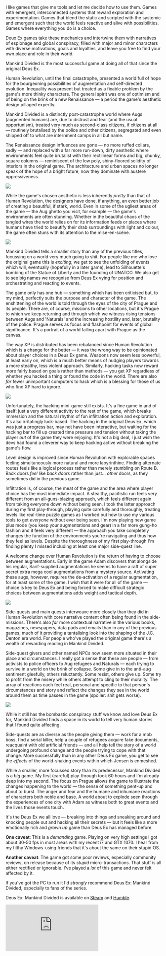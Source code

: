 I like games that give me tools and let me decide how to use them. Games with emergent, interconnected systems that reward exploration and experimentation. Games that blend the static and scripted with the systemic and emergent such that the world feels reactive and alive with possibilities. Games where everything you do is a choice.

Deux Ex games take these mechanics and intertwine them with narratives of espionage and global conspiracy, filled with major and minor characters with diverse motivations, goals and loyalties, and leave you free to find your own place and role in their world.

Mankind Divided is the most successful game at doing all of that since the original Deus Ex.

<!--more-->

Human Revolution, until the final catastrophe, presented a world full of hope for the bourgeoning possibilities of augmentation and self-directed evolution. Inequality was present but treated as a fixable problem by the game's more thinky characters. The general spirit was one of optimism and of being on the brink of a new Renaissance — a period the game's aesthetic design pillaged expertly.

Mankind Divided is a distinctly post-catastrophe world where Augs (augmented humans) are, due to distrust and fear (and the usual opportunism), treated very much as second-class citizens, if citizens at all — routinely brutalised by the police and other citizens, segregated and even shipped off to what are internment camps in all but name.

The Renaissance design influences are gone — no more ruffed collars, sadly — and replaced with a far more run-down, dirty aesthetic where environments feel quite brutalist with their rectilinear forms and big, chunky, square columns — reminiscent of the low poly, shiny-floored solidity of interiors in the original game. The architecture and urban spaces no longer speak of the hope of a bright future, now they dominate with austere oppressiveness.

[![](../images/mankind_divided_lights.jpg)](../images/mankind_divided_lights.jpg)

While the game's chosen aesthetic is less inherently *pretty* than that of Human Revolution, the designers have done, if anything, an even better job of creating a beautiful, if stark, world. Even in some of the ugliest areas of the game — the Aug ghetto you visit, for example — the game's environments are often stunning. Whether in the beautiful chaos of the tangled wires the world relies on for its information feeds or places where humans have tried to beautify their drab surroundings with light and colour, the game often stuns with its attention to the mise-en-scène.

[![](../images/mankind_divided_wires.jpg)](../images/mankind_divided_wires.jpg)

Mankind Divided tells a smaller story than any of the previous titles, focussing on a world very much going to shit. For people like me who love the original game this is *exciting*; we get to see the unfolding of events which will, eventually (hopefully in a later game), lead to Silhouette's bombing of the Statue of Liberty and the founding of UNATCO. We also get to see big names we recognise from Deus Ex vying for position and orchestrating and reacting to events.

The game only has one hub — something which has been criticised but, to my mind, perfectly suits the purpose and character of the game. The enshittening of the world is told through the eyes of the city of Prague and its people. There are, of course, missions to other locations, but it's Prague to which we keep returning and through which we witness rising tensions between Augs and 'Naturals' and the increasing hostility and, later, brutality of the police. Prague serves as focus and flashpoint for events of global significance. It's a portrait of a world falling apart with Prague as the canvas.

The way XP is distributed has been rebalanced since Human Revolution which is a change for the better — it was the wrong way to be opinionated about player choices in a Deus Ex game. Weapons now seem less powerful, at least early on, which is a much better means of nudging players towards a more stealthy, less violent approach. Similarly, hacking tasks now reward more fairly based on goals rather than methods — you get XP regardless of whether you hacked a thing or found the code in the world. There are also *far* fewer unimportant computers to hack which is a blessing for those of us who find XP hard to ignore. 

[![](../images/mankind_divided_mech.jpg)](../images/mankind_divided_mech.jpg)

Unfortunately, the hacking mini-game still exists. It's a fine game in and of itself; just a very different activity to the rest of the game, which breaks immersion and the natural rhythm of fun infiltration action and exploration. It's also irritatingly luck-based. The hacking in the original Deus Ex, which was just a progress bar, may not have been interactive, but waiting for the hacking bar to fill up created time pressure and tension without taking the player *out* of the game they were enjoying. It's not a big deal, I just wish the devs had found a cleverer way to keep hacking active without breaking the game's flow.

Level design is improved since Human Revolution with explorable spaces feeling simultaneously more natural and more labyrinthine. Finding alternate routes feels like a logical process rather than merely stumbling on Route B. Back doors *feel* like *back doors* rather than just... *other* doors, as they sometimes did in the previous game.

Infiltration is, of course, the meat of the game and the area where player choice has the most immediate impact. A stealthy, pacifistic run feels very different from an all-guns-blazing approach, which feels different again from taking everyone down without being seen. I took the latter approach during my first play-through, playing quite carefully and thoroughly, treating levels like real-time puzzle games as I worked out how to use my various tools to get *everyone* without ever being seen. I'm now playing new game plus mode (you keep your augmentations and gear) in a far more gung-ho fashion and it feels very different — the approach you take completely changes the function of the environments you're navigating and thus how they feel as levels. Despite the thoroughness of my first play-through I'm finding plenty I missed including at least one major side-quest line.

A welcome change over Human Revolution is the return of having to choose between augmentations. Early in the game Adam discovers that alongside his regular, Sarif-supplied augmentations he seems to have a raft of super secret extra mega cool augmentations from a mystery source. Activating these augs, however, requires the de-activation of a regular augmentation, for at least some of the game. I wish that it were for all of the game — choice is key to Deus Ex and being forced to make difficult strategic choices between augmentations adds weight and tactical depth.

[![](../images/mankind_divided_stairs.jpg)](../images/mankind_divided_stairs.jpg)

Side-quests and main quests interweave more closely than they did in Human Revolution with core narrative content often being found in the side-missions. There's also *far* more contextual narrative in the various books, magazines, newspapers, data pads and emails than in any of the previous games, much of it providing a tantalising look into the shaping of the J.C. Denton era world. For people who've played the original game there's a wealth of rewarding reading in Mankind Divided. 

Side-quest givers and other named NPCs now seem more situated in their place and circumstances. I really got a sense that these are people — from activists to police officers to Aug refugees and Naturals — each trying to survive in a world on the brink of collapse. Some give in to the anti-aug sentiment gleefully, others reluctantly. Some resist, others give up. Some try to profit from the misery while others attempt to cling to their morality. The array of reactions each feel real, personal and specific to that person's circumstances and story and reflect the changes they see in the world around them as time passes in the game (spoiler: shit gets worse).

[![](../images/mankind_divided_lights.jpg)](../images/mankind_divided_lights.jpg)

While it still has the bombastic conspiracy stuff we know and love Deus Ex for, Mankind Divided finds a space in its world to tell very human stories that I found quite affecting. 

Side-quests are as diverse as the people giving them — work for a mob boss, find a serial killer, help a couple of refugees acquire fake documents, reacquaint with old artificial friends — and all help tell the story of a world undergoing profound change and the people trying to cope with that change. More successfully than in any other Deus Ex game, you get to see the *effects* of the world-shaking events within which Jensen is enmeshed.

While a smaller, more focussed story than its predecessor, Mankind Divided is a *big* game. My first (careful) play-through took 60 hours and I'm already deep into my second. The focus on Prague allows the game to illustrate the changes happening to the world — the sense of something pent-up and about to burst. The anger and fear and the humane and inhumane reactions of characters both noble and base. A world about to explode seen through the experiences of one city with Adam as witness both to great events and the lives those events touch.

It's the Deus Ex we all love — breaking into things and sneaking around and knocking people out and hacking all their secrets — but it feels like a more emotionally rich and *grown up* game than Deus Ex has managed before.

**One caveat**: This is a *demanding* game. Playing on very high settings I got about 30-50 fps in most areas with my recent i7 and GTX 1070. I hear from my filthy Windows-using friends that it's about the same on their stupid OS.

**Another caveat**: The game got some poor reviews, especially community reviews, on release because of its *stupid* micro-transactions. That stuff is all either rectified or ignorable. I've played a *lot* of this game and never felt affected by it.

If you've got the PC to run it I'd *strongly* recommend Deus Ex: Mankind Divided, especially to fans of the series.

Deus Ex: Mankind Divided is available on [Steam](http://store.steampowered.com/app/337000/Deus_Ex_Mankind_Divided/) and [Humble](https://www.humblebundle.com/store/deus-ex-mankind-divided).

<div class="ytvid">
<iframe class="video" src="https://www.youtube.com/embed/09vVF-Hvykg" frameborder="0" allowfullscreen></iframe>
</div>
